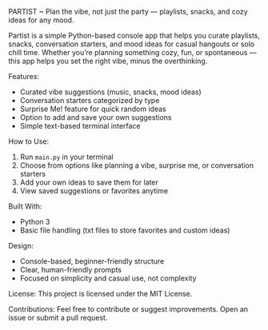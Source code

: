 PARTIST ~ Plan the vibe, not just the party — playlists, snacks, and cozy ideas for any mood.

Partist is a simple Python-based console app that helps you curate playlists, snacks, conversation starters, and mood ideas for casual hangouts or solo chill time. Whether you’re planning something cozy, fun, or spontaneous — this app helps you set the right vibe, minus the overthinking.

Features:

* Curated vibe suggestions (music, snacks, mood ideas)
* Conversation starters categorized by type
* Surprise Me! feature for quick random ideas
* Option to add and save your own suggestions
* Simple text-based terminal interface

How to Use:

1. Run `main.py` in your terminal
2. Choose from options like planning a vibe, surprise me, or conversation starters
3. Add your own ideas to save them for later
4. View saved suggestions or favorites anytime

Built With:

* Python 3
* Basic file handling (txt files to store favorites and custom ideas)

Design:

* Console-based, beginner-friendly structure
* Clear, human-friendly prompts
* Focused on simplicity and casual use, not complexity

License:
This project is licensed under the MIT License.

Contributions: Feel free to contribute or suggest improvements. Open an issue or submit a pull request.

